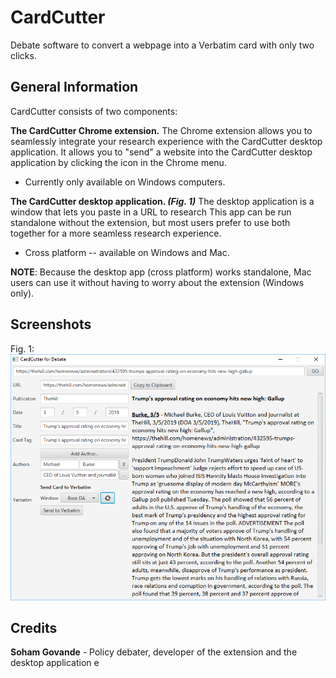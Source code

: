# CardCutter
Debate software to convert a webpage into a Verbatim card with only two clicks.

## General Information

CardCutter consists of two components:

**The CardCutter Chrome extension.** 
The Chrome extension allows you to seamlessly integrate your research experience with the CardCutter desktop application.
It allows you to "send" a website into the CardCutter desktop application by clicking the icon in the Chrome menu.

- Currently only available on Windows computers. 

**The CardCutter desktop application. _(Fig. 1)_**
The desktop application is a window that lets you paste in a URL to research
This app can be run standalone without the extension, but most users prefer to use both together for a more seamless research experience.
- Cross platform -- available on Windows and Mac.

**NOTE**: Because the desktop app (cross platform) works standalone, Mac users can use it without having to worry about the extension (Windows only).   

## Screenshots

Fig. 1:
![CardCutter Window](doc_res/cardcutter_example_window.PNG)

## Credits
**Soham Govande** - Policy debater, developer of the extension and the desktop application
 e